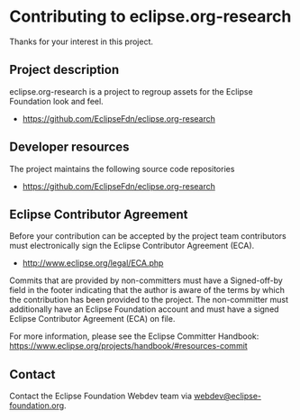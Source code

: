 # Contributing to eclipse.org-research

Thanks for your interest in this project.

## Project description

eclipse.org-research is a project to regroup assets for the Eclipse Foundation look and feel. 

* https://github.com/EclipseFdn/eclipse.org-research

## Developer resources

The project maintains the following source code repositories

* https://github.com/EclipseFdn/eclipse.org-research

## Eclipse Contributor Agreement

Before your contribution can be accepted by the project team contributors must
electronically sign the Eclipse Contributor Agreement (ECA).

* http://www.eclipse.org/legal/ECA.php

Commits that are provided by non-committers must have a Signed-off-by field in
the footer indicating that the author is aware of the terms by which the
contribution has been provided to the project. The non-committer must
additionally have an Eclipse Foundation account and must have a signed Eclipse
Contributor Agreement (ECA) on file.

For more information, please see the Eclipse Committer Handbook:
https://www.eclipse.org/projects/handbook/#resources-commit

## Contact

Contact the Eclipse Foundation Webdev team via webdev@eclipse-foundation.org.
